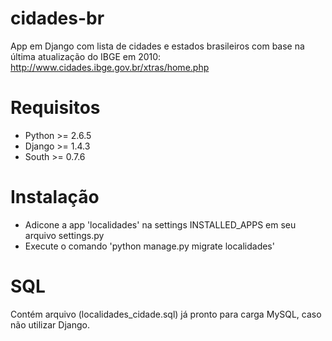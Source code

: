 cidades-br
==========

App em Django com lista de cidades e estados brasileiros com base na última atualização do IBGE em 2010: http://www.cidades.ibge.gov.br/xtras/home.php

Requisitos
==========
- Python >= 2.6.5
- Django >= 1.4.3
- South >= 0.7.6

Instalação
==========

- Adicone a app 'localidades' na settings INSTALLED_APPS em seu arquivo settings.py
- Execute o comando 'python manage.py migrate localidades'


SQL
==========

Contém arquivo (localidades_cidade.sql) já pronto para carga MySQL, caso não utilizar Django.
